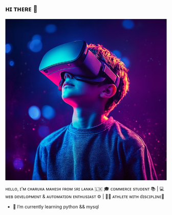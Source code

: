 ## ʜɪ ᴛʜᴇʀᴇ 👋

<img src="img/AI picture - virtual reality_.jpeg">

<p>ʜᴇʟʟᴏ, ɪ'ᴍ ᴄʜᴀʀᴜᴋᴀ ᴍᴀʜᴇꜱʜ ꜰʀᴏᴍ ꜱʀɪ ʟᴀɴᴋᴀ 🇱🇰 🎓 ᴄᴏᴍᴍᴇʀᴄᴇ sᴛᴜᴅᴇɴᴛ 📚 | 💻 ᴡᴇʙ ᴅᴇᴠᴇʟᴏᴘᴍᴇɴᴛ & ᴀᴜᴛᴏᴍᴀᴛɪᴏɴ ᴇɴᴛʜᴜsɪᴀsᴛ ⚙️ | 🏃‍♂️ ᴀᴛʜʟᴇᴛᴇ ᴡɪᴛʜ dɪsᴄɪᴘʟɪɴᴇ🧠</p>

- 🌱 I’m currently learning python && mysql

<!--
**CharukaMahesh/CharukaMahesh** is a ✨ _special_ ✨ repository because its `README.md` (this file) appears on your GitHub profile.

Here are some ideas to get you started:

- 🔭 I’m currently working on ...
- 🌱 I’m currently learning ...
- 👯 I’m looking to collaborate on ...
- 🤔 I’m looking for help with ...
- 💬 Ask me about ...
- 📫 How to reach me: ...
- 😄 Pronouns: ...
- ⚡ Fun fact: ...
-->
